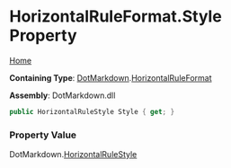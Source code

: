 # HorizontalRuleFormat\.Style Property

[Home](../../../README.md)

**Containing Type**: [DotMarkdown](../../README.md)\.[HorizontalRuleFormat](../README.md)

**Assembly**: DotMarkdown\.dll

```csharp
public HorizontalRuleStyle Style { get; }
```

### Property Value

DotMarkdown\.[HorizontalRuleStyle](../../HorizontalRuleStyle/README.md)

